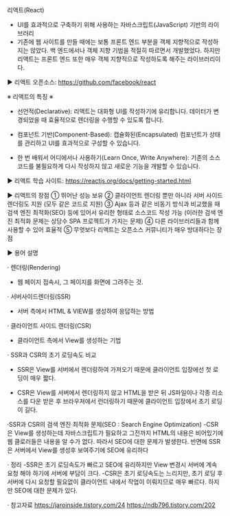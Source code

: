 리액트(React)
- UI를 효과적으로 구축하기 위해 사용하는 자바스크립트(JavaScript) 기반의 라이브러리
- 기존에 웹 사이트를 만들 때에는 보통 프론트 엔드 부분을 객체 지향적으로 작성하지는 않았다. 백 엔드에서나 객체 지향 기법을 적절히 따르면서 개발했었다. 하지만 리액트는 프론트 엔드 또한 매우 객체 지향적으로 작성하도록 해주는 라이브러리이다.

▶ 리액트 오픈소스: https://github.com/facebook/react

※ 리액트의 특징 ※
  - 선언적(Declarative): 리액트는 대화형 UI를 작성하기에 유리합니다. 데이터가 변경되었을 때 효율적으로 렌더링을 수행할 수 있도록 합니다.

  - 컴포넌트 기반(Component-Based): 캡슐화된(Encapsulated) 컴포넌트가 상태를 관리하고 UI를 효과적으로 구성할 수 있습니다.

  - 한 번 배워서 어디에서나 사용하기(Learn Once, Write Anywhere): 기존의 소스코드를 불필요하게 다시 작성하지 않고 새로운 기능을 개발할 수 있습니다.


▶ 리액트 학습 사이트: https://reactjs.org/docs/getting-started.html

▶ 리액트의 장점
① 뛰어난 성능 보유
② 클라이언트 렌더링 뿐만 아니라 서버 사이드 렌더링도 지원 (모두 같은 코드로 지원)
③ Ajax 등과 같은 비동기 방식과 비교했을 때 검색 엔진 최적화(SEO) 등에 있어서 유리한 형태로 소스코드 작성 가능
  (이러한 검색 엔진 최적화 문제는 상당수 SPA 프로젝트가 가지는 문제)
④ 다른 라이브러리들과 함께 사용할 수 있어 효율적
⑤ 무엇보다 리액트는 오픈소스 커뮤니티가 매우 방대하다는 장점

▶ 용어 설명

· 렌더링(Rendering)
- 웹 페이지 접속시, 그 페이지를 화면에 그려주는 것.

· 서버사이드렌더링(SSR)
- 서버 측에서 HTML & VIEW를 생성하여 응답하는 방법

· 클라이언트 사이드 렌더링(CSR)
- 클라이언트 측에서 View를 생성하는 기법

· SSR과 CSR의 초기 로딩속도 비교

- SSR은 View를 서버에서 렌더링하여 가져오기 때문에 클라이언트 입장에선 첫 로딩이 매우 짧다. 

- CSR은 View를 서버에서 렌더링하지 않고 HTML을 받은 뒤 JS파일이나 각종 리소스를 다운 받은 후 브라우져에서 런더링하기 때문에 클라이언트 입장에서 초기 로딩이 길다.

·SSR과 CSR의 검색 엔진 최적화 문제(SEO : Search Engine Optimization)
-CSR은 View를 생성하는데 자바스크립트가 필요하고 그전까지 HTML의 내용은 비어있기에 웹 클로러들은 내용을 알 수가 없다. 따라서 SEO에 대한 문제가 발생한다. 반면에 SSR은 서버에서 View를 생성후 보여주기에 SEO에 유리하다

· 정리
-SSR은 초기 로딩속도가 빠르고 SEO에 유리하지만 View 변경시 서버에 계속 요청 해야 하기에 서버에 부담이 크다.
-CSR은 초기 로딩속도는 느리지만, 초기 로딩 후 서버에 다시 요청할 필요없이 클라이언트 내에서 작업이 이뤄지므로 매우 빠르다. 하지만 SEO에 대한 문제가 있다.

· 참고자료
https://jaroinside.tistory.com/24
https://ndb796.tistory.com/202
